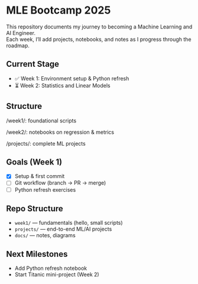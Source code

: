 # MLE Bootcamp 2025

This repository documents my journey to becoming a Machine Learning and AI Engineer.  
Each week, I’ll add projects, notebooks, and notes as I progress through the roadmap.  

## Current Stage
- ✅ Week 1: Environment setup & Python refresh  
- ⏳ Week 2: Statistics and Linear Models  

## Structure
/week1/: foundational scripts

/week2/: notebooks on regression & metrics

/projects/: complete ML projects

## Goals (Week 1)
- [x] Setup & first commit
- [ ] Git workflow (branch → PR → merge)
- [ ] Python refresh exercises

## Repo Structure
- `week1/` — fundamentals (hello, small scripts)
- `projects/` — end-to-end ML/AI projects
- `docs/` — notes, diagrams

## Next Milestones
- Add Python refresh notebook
- Start Titanic mini-project (Week 2)
